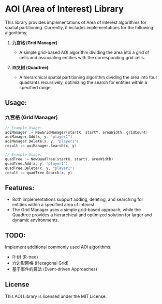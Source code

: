 # AOI (Area of Interest) Library

This library provides implementations of Area of Interest algorithms for spatial partitioning. Currently, it includes implementations for the following algorithms:

1. **九宫格 (Grid Manager)**
   - A simple grid-based AOI algorithm dividing the area into a grid of cells and associating entities with the corresponding grid cells.

2. **四叉树 (Quadtree)**
   - A hierarchical spatial partitioning algorithm dividing the area into four quadrants recursively, optimizing the search for entities within a specified range.

## Usage:

### 九宫格 (Grid Manager)

```go
// Example Usage:
aoiManager := NewGridManager(startX, startY, areaWidth, gridCount)
aoiManager.Add(x, y, "player1")
aoiManager.Delete(x, y, "player1")
result := aoiManager.Search(x, y)

// Example Usage:
quadTree := NewQuadTree(startX, startY, areaWidth)
quadTree.Add(x, y, "player1")
quadTree.Delete(x, y, "player1")
result := quadTree.Search(x, y)
```

## Features:
- Both implementations support adding, deleting, and searching for entities within a specified area of interest.
- The Grid Manager uses a simple grid-based approach, while the Quadtree provides a hierarchical and optimized solution for larger and dynamic environments.

## TODO:
Implement additional commonly used AOI algorithms:
- R-树 (R-tree)
- 六边形网格 (Hexagonal Grid)
- 基于事件的算法 (Event-driven Approaches)

## License
This AOI Library is licensed under the MIT License.